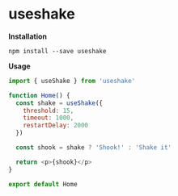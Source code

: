 # useshake

**Installation**

```
npm install --save useshake
```

**Usage**

```js
import { useShake } from 'useshake'

function Home() {
  const shake = useShake({
    threshold: 15,
    timeout: 1000,
    restartDelay: 2000
  })

  const shook = shake ? 'Shook!' : 'Shake it'

  return <p>{shook}</p>
}

export default Home
```

